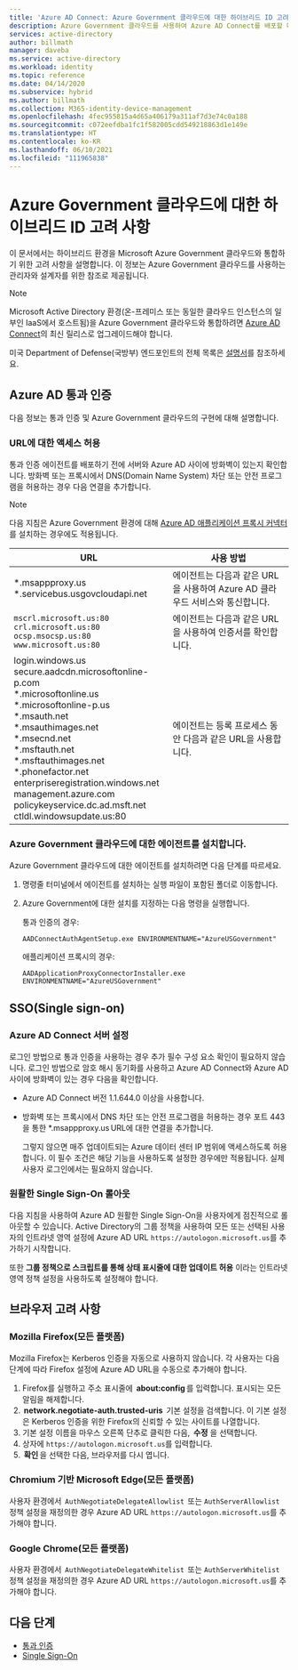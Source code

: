```yaml
---
title: 'Azure AD Connect: Azure Government 클라우드에 대한 하이브리드 ID 고려 사항'
description: Azure Government 클라우드를 사용하여 Azure AD Connect를 배포할 때 특별히 고려해야 할 사항입니다.
services: active-directory
author: billmath
manager: daveba
ms.service: active-directory
ms.workload: identity
ms.topic: reference
ms.date: 04/14/2020
ms.subservice: hybrid
ms.author: billmath
ms.collection: M365-identity-device-management
ms.openlocfilehash: 4fec955815a4d65a406179a311af7d3e74c0a188
ms.sourcegitcommit: c072eefdba1fc1f582005cdd549218863d1e149e
ms.translationtype: HT
ms.contentlocale: ko-KR
ms.lasthandoff: 06/10/2021
ms.locfileid: "111965838"
---
```

# <a name="hybrid-identity-considerations-for-the-azure-government-cloud"></a>Azure Government 클라우드에 대한 하이브리드 ID 고려 사항

이 문서에서는 하이브리드 환경을 Microsoft Azure Government 클라우드와 통합하기 위한 고려 사항을 설명합니다. 이 정보는 Azure Government 클라우드를 사용하는 관리자와 설계자를 위한 참조로 제공됩니다.

> [!NOTE]
> Microsoft Active Directory 환경(온-프레미스 또는 동일한 클라우드 인스턴스의 일부인 IaaS에서 호스트됨)을 Azure Government 클라우드와 통합하려면 [Azure AD Connect](https://www.microsoft.com/download/details.aspx?id=47594)의 최신 릴리스로 업그레이드해야 합니다.

미국 Department of Defense(국방부) 엔드포인트의 전체 목록은 [설명서](/office365/enterprise/office-365-u-s-government-dod-endpoints)를 참조하세요.

## <a name="azure-ad-pass-through-authentication"></a>Azure AD 통과 인증

다음 정보는 통과 인증 및 Azure Government 클라우드의 구현에 대해 설명합니다.

### <a name="allow-access-to-urls"></a>URL에 대한 액세스 허용

통과 인증 에이전트를 배포하기 전에 서버와 Azure AD 사이에 방화벽이 있는지 확인합니다. 방화벽 또는 프록시에서 DNS(Domain Name System) 차단 또는 안전 프로그램을 허용하는 경우 다음 연결을 추가합니다.

> [!NOTE]
> 다음 지침은 Azure Government 환경에 대해 [Azure AD 애플리케이션 프록시 커넥터](../app-proxy/what-is-application-proxy.md)를 설치하는 경우에도 적용됩니다.

|URL |사용 방법|
|-----|-----|
|&#42;.msappproxy.us</br>&#42;.servicebus.usgovcloudapi.net|에이전트는 다음과 같은 URL을 사용하여 Azure AD 클라우드 서비스와 통신합니다. |
|`mscrl.microsoft.us:80` </br>`crl.microsoft.us:80` </br>`ocsp.msocsp.us:80` </br>`www.microsoft.us:80`| 에이전트는 다음과 같은 URL을 사용하여 인증서를 확인합니다.|
|login.windows.us </br>secure.aadcdn.microsoftonline-p.com </br>&#42;.microsoftonline.us </br>&#42;.microsoftonline-p.us </br>&#42;.msauth.net </br>&#42;.msauthimages.net </br>&#42;.msecnd.net</br>&#42;.msftauth.net </br>&#42;.msftauthimages.net</br>&#42;.phonefactor.net </br>enterpriseregistration.windows.net</br>management.azure.com </br>policykeyservice.dc.ad.msft.net</br>ctldl.windowsupdate.us:80| 에이전트는 등록 프로세스 동안 다음과 같은 URL을 사용합니다.

### <a name="install-the-agent-for-the-azure-government-cloud"></a>Azure Government 클라우드에 대한 에이전트를 설치합니다.

Azure Government 클라우드에 대한 에이전트를 설치하려면 다음 단계를 따르세요.

1. 명령줄 터미널에서 에이전트를 설치하는 실행 파일이 포함된 폴더로 이동합니다.
1. Azure Government에 대한 설치를 지정하는 다음 명령을 실행합니다.

   통과 인증의 경우:

   ```
   AADConnectAuthAgentSetup.exe ENVIRONMENTNAME="AzureUSGovernment"
   ```

   애플리케이션 프록시의 경우:

   ```
   AADApplicationProxyConnectorInstaller.exe ENVIRONMENTNAME="AzureUSGovernment" 
   ```

## <a name="single-sign-on"></a>SSO(Single sign-on)

### <a name="set-up-your-azure-ad-connect-server"></a>Azure AD Connect 서버 설정

로그인 방법으로 통과 인증을 사용하는 경우 추가 필수 구성 요소 확인이 필요하지 않습니다. 로그인 방법으로 암호 해시 동기화를 사용하고 Azure AD Connect와 Azure AD 사이에 방화벽이 있는 경우 다음을 확인합니다.

- Azure AD Connect 버전 1.1.644.0 이상을 사용합니다.
- 방화벽 또는 프록시에서 DNS 차단 또는 안전 프로그램을 허용하는 경우 포트 443을 통한 *.msappproxy.us URL에 대한 연결을 추가합니다.

  그렇지 않으면 매주 업데이트되는 Azure 데이터 센터 IP 범위에 액세스하도록 허용합니다. 이 필수 조건은 해당 기능을 사용하도록 설정한 경우에만 적용됩니다. 실제 사용자 로그인에서는 필요하지 않습니다.

### <a name="roll-out-seamless-single-sign-on"></a>원활한 Single Sign-On 롤아웃

다음 지침을 사용하여 Azure AD 원활한 Single Sign-On을 사용자에게 점진적으로 롤아웃할 수 있습니다. Active Directory의 그룹 정책을 사용하여 모든 또는 선택된 사용자의 인트라넷 영역 설정에 Azure AD URL `https://autologon.microsoft.us`를 추가하기 시작합니다.

또한 **그룹 정책으로 스크립트를 통해 상태 표시줄에 대한 업데이트 허용** 이라는 인트라넷 영역 정책 설정을 사용하도록 설정해야 합니다.

## <a name="browser-considerations"></a>브라우저 고려 사항

### <a name="mozilla-firefox-all-platforms"></a>Mozilla Firefox(모든 플랫폼)

Mozilla Firefox는 Kerberos 인증을 자동으로 사용하지 않습니다. 각 사용자는 다음 단계에 따라 Firefox 설정에 Azure AD URL을 수동으로 추가해야 합니다.

1. Firefox를 실행하고 주소 표시줄에  **about:config** 를 입력합니다. 표시되는 모든 알림을 해제합니다.
1.  **network.negotiate-auth.trusted-uris**  기본 설정을 검색합니다. 이 기본 설정은 Kerberos 인증을 위한 Firefox의 신뢰할 수 있는 사이트를 나열합니다.
1. 기본 설정 이름을 마우스 오른쪽 단추로 클릭한 다음,  **수정** 을 선택합니다.
1. 상자에 `https://autologon.microsoft.us`를 입력합니다.
1.  **확인** 을 선택한 다음, 브라우저를 다시 엽니다.

### <a name="microsoft-edge-based-on-chromium-all-platforms"></a>Chromium 기반 Microsoft Edge(모든 플랫폼)

사용자 환경에서  `AuthNegotiateDelegateAllowlist`  또는 `AuthServerAllowlist`  정책 설정을 재정의한 경우 Azure AD URL `https://autologon.microsoft.us`를 추가해야 합니다.

### <a name="google-chrome-all-platforms"></a>Google Chrome(모든 플랫폼)

사용자 환경에서  `AuthNegotiateDelegateWhitelist`  또는 `AuthServerWhitelist`  정책 설정을 재정의한 경우 Azure AD URL `https://autologon.microsoft.us`를 추가해야 합니다.

## <a name="next-steps"></a>다음 단계

- [통과 인증](how-to-connect-pta-quick-start.md#step-1-check-the-prerequisites)
- [Single Sign-On](how-to-connect-sso-quick-start.md#step-1-check-the-prerequisites)